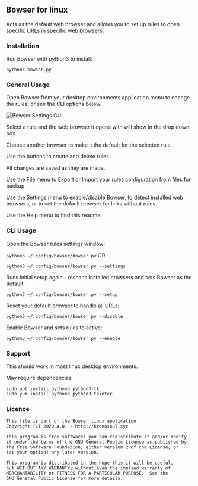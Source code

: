 ## Bowser for linux

Acts as the default web browser and allows you to set up rules to open specific URLs in specific web browsers.

### Installation

Run Bowser with python3 to install:

 ```python3 bowser.py```


### General Usage

Open Bowser from your desktop environments application menu to change the rules, or see the CLI options below.

![Bowser Settings GUI](BowserGUI.png?raw=true "Screenshot of Bowser Settings GUI")

Select a rule and the web browser it opens with will show in the drop down box.

Choose another browser to make it the default for the selected rule.

Use the buttons to create and delete rules.

All changes are saved as they are made.

Use the File menu to Export or Import your rules configuration from files for backup.

Use the Settings menu to enable/disable Bowser, to detect installed web browsers, or to set the default browser for links without rules.

Use the Help menu to find this readme.



### CLI Usage
Open the Bowser rules settings window:

 ```python3 ~/.config/bowser/bowser.py``` OR
 
 ```python3 ~/.config/bowser/bowser.py --settings```

Runs initial setup again - rescans installed browsers and sets Bowser as the default:

 ```python3 ~/.config/bowser/bowser.py --setup```

Reset your default browser to handle all URLs:

 ```python3 ~/.config/bowser/bowser.py --disable```

Enable Bowser and sets rules to active:

 ```python3 ~/.config/bowser/bowser.py --enable```

### Support

This should work in most linux desktop environments.

May require dependencies
```
sudo apt install python3 python3-tk
sudo yum install python3 python3-tkinter
```

### Licence

```
This file is part of the Bowser linux application
Copyright (C) 2020 A.D. - http://kronosoul.xyz
```

```
This program is free software: you can redistribute it and/or modify
it under the terms of the GNU General Public License as published by
the Free Software Foundation, either version 2 of the License, or
(at your option) any later version.

This program is distributed in the hope this it will be useful,
but WITHOUT ANY WARRANTY; without even the implied warranty of
MERCHANTABILITY or FITNESS FOR A PARTICULAR PURPOSE.  See the
GNU General Public License for more details.
```
